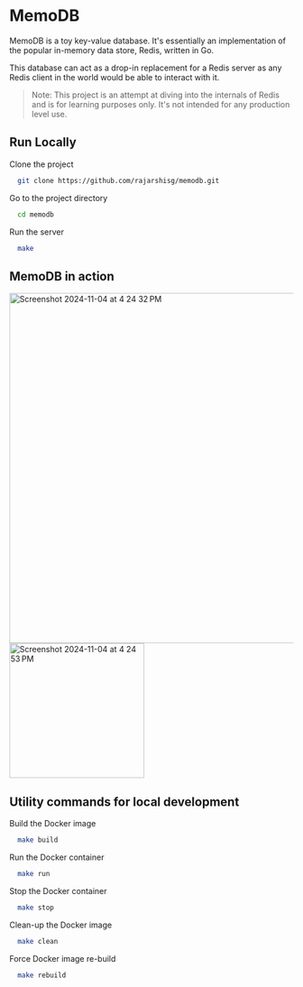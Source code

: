 # MemoDB

MemoDB is a toy key-value database. It's essentially an implementation of the popular in-memory data store, Redis, written in Go.

This database can act as a drop-in replacement for a Redis server as any Redis client in the world would be able to interact with it.

> Note: This project is an attempt at diving into the internals of Redis and is for learning purposes only. It's not intended for any production level use.

## Run Locally

Clone the project

```bash
  git clone https://github.com/rajarshisg/memodb.git
```

Go to the project directory

```bash
  cd memodb
```

Run the server

```bash
  make
```
## MemoDB in action
<img width="621" alt="Screenshot 2024-11-04 at 4 24 32 PM" src="https://github.com/user-attachments/assets/a116ece4-411f-44f8-aa11-fb15428ba577">
<img width="239" alt="Screenshot 2024-11-04 at 4 24 53 PM" src="https://github.com/user-attachments/assets/aa7e1c55-891f-4c78-aff2-eb55683a6322">

## Utility commands for local development

Build the Docker image

```bash
  make build
```

Run the Docker container

```bash
  make run
```

Stop the Docker container

```bash
  make stop
```

Clean-up the Docker image

```bash
  make clean
```

Force Docker image re-build

```bash
  make rebuild
```
